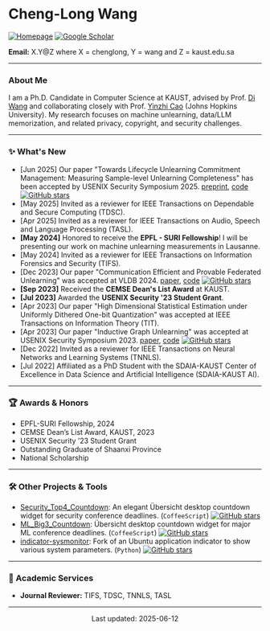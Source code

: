 # Cheng-Long Wang

<p align="left">
  <a href="https://sites.google.com/view/chlwr"><img src="https://img.shields.io/badge/Homepage-chlwr-green?style=flat-square&logo=google-chrome&logoColor=white" alt="Homepage"/></a>
  <a href="https://scholar.google.com/citations?hl=en&user=24UBrN4AAAAJ"><img src="https://img.shields.io/badge/Google_Scholar-Profile-blue?style=flat-square&logo=google-scholar" alt="Google Scholar"/></a>
</p>

**Email:** X.Y@Z where X = chenglong, Y = wang and Z = kaust.edu.sa

---

### About Me

I am a Ph.D. Candidate in Computer Science at KAUST, advised by Prof. [Di Wang](https://shao3wangdi.github.io) and collaborating closely with Prof. [Yinzhi Cao](https://www.yinzhicao.org) (Johns Hopkins University). My research focuses on machine unlearning, data/LLM memorization, and related privacy, copyright, and security challenges.

---

### ✨ What's New
-   [Jun 2025]  Our paper "Towards Lifecycle Unlearning Commitment Management: Measuring Sample-level Unlearning Completeness" has been accepted by USENIX Security Symposium 2025. [preprint](https://arxiv.org/abs/2506.06112), [code](https://github.com/Happy2Git/Unlearning_Inference_IAM) [![GitHub stars](https://img.shields.io/github/stars/Happy2Git/Unlearning_Inference_IAM.svg?style=social&label=Star&maxAge=2592000)](https://github.com/Happy2Git/Unlearning_Inference_IAM/stargazers)
-   [May 2025] Invited as a reviewer for IEEE Transactions on Dependable and Secure Computing (TDSC).
-   [Apr 2025] Invited as a reviewer for IEEE Transactions on Audio, Speech and Language Processing (TASL).
-   **[May 2024]** Honored to receive the **EPFL - SURI Fellowship**! I will be presenting our work on machine unlearning measurements in Lausanne.
-   [May 2024] Invited as a reviewer for IEEE Transactions on Information Forensics and Security (TIFS).
-   [Dec 2023] Our paper "Communication Efficient and Provable Federated Unlearning" was accepted at VLDB 2024. [paper](https://dl.acm.org/doi/10.14778/3641204.3641220), [code](https://github.com/Happy2Git/FATS_supplement) [![GitHub stars](https://img.shields.io/github/stars/Happy2Git/FATS_supplement.svg?style=social&label=Star&maxAge=2592000)](https://github.com/Happy2Git/FATS_supplement/stargazers)
-   **[Sep 2023]** Received the **CEMSE Dean's List Award** at KAUST.
-   **[Jul 2023]** Awarded the **USENIX Security '23 Student Grant**.
-   [Apr 2023] Our paper "High Dimensional Statistical Estimation under Uniformly Dithered One-bit Quantization" was accepted at IEEE Transactions on Information Theory (TIT).
-   [Apr 2023] Our paper "Inductive Graph Unlearning" was accepted at USENIX Security Symposium 2023. [paper](https://www.usenix.org/system/files/usenixsecurity23-wang-cheng-long.pdf), [code](https://github.com/Happy2Git/GUIDE) [![GitHub stars](https://img.shields.io/github/stars/Happy2Git/GUIDE.svg?style=social&label=Star&maxAge=2592000)](https://github.com/Happy2Git/GUIDE/stargazers)
-   [Dec 2022] Invited as a reviewer for IEEE Transactions on Neural Networks and Learning Systems (TNNLS).
-   [Jul 2022] Affiliated as a PhD Student with the SDAIA-KAUST Center of Excellence in Data Science and Artificial Intelligence (SDAIA-KAUST AI).

---

### 🏆 Awards & Honors

-   EPFL-SURI Fellowship, 2024
-   CEMSE Dean’s List Award, KAUST, 2023
-   USENIX Security ’23 Student Grant
-   Outstanding Graduate of Shaanxi Province
-   National Scholarship

---

### 🛠️ Other Projects & Tools

-   [Security_Top4_Countdown](https://github.com/Happy2Git/Security_Top4_Countdown): An elegant Übersicht desktop countdown widget for security conference deadlines. (`CoffeeScript`) [![GitHub stars](https://img.shields.io/github/stars/Happy2Git/Security_Top4_Countdown.svg?style=social&label=Star&maxAge=2592000)](https://github.com/Happy2Git/Security_Top4_Countdown/stargazers)
-   [ML_Big3_Countdown](https://github.com/Happy2Git/ML_Big3_Countdown): Übersicht desktop countdown widget for major ML conference deadlines. (`CoffeeScript`) [![GitHub stars](https://img.shields.io/github/stars/Happy2Git/ML_Big3_Countdown.svg?style=social&label=Star&maxAge=2592000)](https://github.com/Happy2Git/ML_Big3_Countdown/stargazers)
-   [indicator-sysmonitor](https://github.com/Happy2Git/indicator-sysmonitor): Fork of an Ubuntu application indicator to show various system parameters. (`Python`) [![GitHub stars](https://img.shields.io/github/stars/Happy2Git/indicator-sysmonitor.svg?style=social&label=Star&maxAge=2592000)](https://github.com/Happy2Git/indicator-sysmonitor/stargazers)

---

### 🤝 Academic Services

-   **Journal Reviewer:** TIFS, TDSC, TNNLS, TASL

---

<p align="center">
  Last updated: 2025-06-12
</p>
